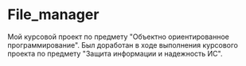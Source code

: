 # File_manager
Мой курсовой проект по предмету "Объектно ориентированное программирование".
Был доработан в ходе выполнения курсового проекта по предмету "Защита информации и надежность ИС".

